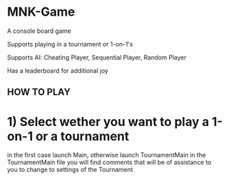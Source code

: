 # MNK-Game
A console board game

Supports playing in a tournament or 1-on-1's

Supports AI: Cheating Player, Sequential Player, Random Player 

Has a leaderboard for additional joy

## HOW TO PLAY
# 1) Select wether you want to play a 1-on-1 or a tournament
in the first case launch Main, otherwise launch TournamentMain
in the TournamentMain file you will find comments that will be of assistance to you to change to settings of the Tournament 
